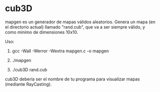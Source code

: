 # cub3D

mapgen es un generador de mapas válidos aleatorios. Genera un mapa (en el directorio actual) llamado "rand.cub", que va a ser siempre válido, y como mínimo de dimensiones 10x10.

Uso: 

1) gcc -Wall -Werror -Wextra mapgen.c -o mapgen

2) ./mapgen

3) ./cub3D rand.cub

cub3D debería ser el nombre de tu programa para visualizar mapas (mediante RayCasting).
